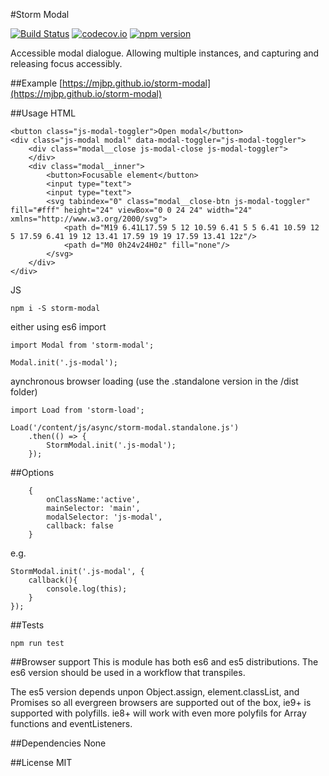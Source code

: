 #Storm Modal

[![Build Status](https://travis-ci.org/mjbp/storm-modal.svg?branch=master)](https://travis-ci.org/mjbp/storm-modal)
[![codecov.io](http://codecov.io/github/mjbp/storm-modal/coverage.svg?branch=master)](http://codecov.io/github/mjbp/storm-modal?branch=master)
[![npm version](https://badge.fury.io/js/storm-modal.svg)](https://badge.fury.io/js/storm-modal)

Accessible modal dialogue. Allowing multiple instances, and capturing and releasing focus accessibly.

##Example
[https://mjbp.github.io/storm-modal](https://mjbp.github.io/storm-modal)

##Usage
HTML
```
<button class="js-modal-toggler">Open modal</button>
<div class="js-modal modal" data-modal-toggler="js-modal-toggler">
	<div class="modal__close js-modal-close js-modal-toggler">
	</div>
	<div class="modal__inner">
		<button>Focusable element</button>
		<input type="text">
		<input type="text">
		<svg tabindex="0" class="modal__close-btn js-modal-toggler" fill="#fff" height="24" viewBox="0 0 24 24" width="24" xmlns="http://www.w3.org/2000/svg">
			<path d="M19 6.41L17.59 5 12 10.59 6.41 5 5 6.41 10.59 12 5 17.59 6.41 19 12 13.41 17.59 19 19 17.59 13.41 12z"/>
			<path d="M0 0h24v24H0z" fill="none"/>
		</svg>
	</div>
</div>
```

JS
```
npm i -S storm-modal
```
either using es6 import
```
import Modal from 'storm-modal';

Modal.init('.js-modal');
```
aynchronous browser loading (use the .standalone version in the /dist folder)
```
import Load from 'storm-load';

Load('/content/js/async/storm-modal.standalone.js')
    .then(() => {
        StormModal.init('.js-modal');
    });
```

##Options
```
    {
		onClassName:'active',
		mainSelector: 'main',
		modalSelector: 'js-modal',
		callback: false
    }
```

e.g.
```
StormModal.init('.js-modal', {
    callback(){
        console.log(this);
    }
});
```

##Tests
```
npm run test
```

##Browser support
This is module has both es6 and es5 distributions. The es6 version should be used in a workflow that transpiles.

The es5 version depends unpon Object.assign, element.classList, and Promises so all evergreen browsers are supported out of the box, ie9+ is supported with polyfills. ie8+ will work with even more polyfils for Array functions and eventListeners.

##Dependencies
None

##License
MIT